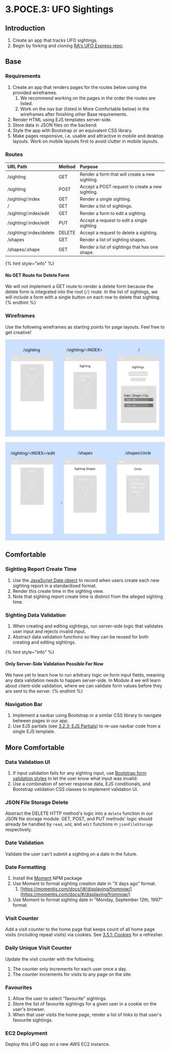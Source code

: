 # 3.POCE.3: UFO Sightings

## Introduction

1. Create an app that tracks UFO sightings.
2. Begin by forking and cloning [RA's UFO Express repo](https://github.com/rocketacademy/ufo-express-bootcamp).

## Base

### Requirements

1. Create an app that renders pages for the routes below using the provided wireframes.
   1. We recommend working on the pages in the order the routes are listed.
   2. Work on the nav bar \(listed in More Comfortable below\) in the wireframes after finishing other Base requirements.
2. Render HTML using EJS templates server-side.
3. Store data in JSON files on the backend.
4. Style the app with Bootstrap or an equivalent CSS library. 
5. Make pages responsive, i.e. usable and attractive in mobile and desktop layouts. Work on mobile layouts first to avoid clutter in mobile layouts.

### Routes

| URL Path | Method | Purpose |
| :--- | :--- | :--- |
| /sighting | GET | Render a form that will create a new sighting. |
| /sighting | POST | Accept a POST request to create a new sighting. |
| /sighting/:index | GET | Render a single sighting. |
| / | GET | Render a list of sightings. |
| /sighting/:index/edit | GET | Render a form to edit a sighting. |
| /sighting/:index/edit | PUT | Accept a request to edit a single sighting |
| /sighting/:index/delete | DELETE | Accept a request to delete a sighting. |
| /shapes | GET | Render a list of sighting shapes. |
| /shapes/:shape | GET | Render a list of sightings that has one shape. |

{% hint style="info" %}
#### No GET Route for Delete Form

We will not implement a GET route to render a delete form because the delete form is integrated into the root \(`/`\) route. In the list of sightings, we will include a form with a single button on each row to delete that sighting.
{% endhint %}

### Wireframes

Use the following wireframes as starting points for page layouts. Feel free to get creative!

![Create sighting, view individual sighting, and view sighting list pages.](../../.gitbook/assets/screen-shot-2020-11-15-at-11.04.48-pm.png)

![Edit sighting, view list of sighting shapes, and view list of sightings by shape pages.](../../.gitbook/assets/screen-shot-2020-11-15-at-11.04.59-pm.png)

## Comfortable

### Sighting Report Create Time

1. Use the [JavaScript Date object](https://developer.mozilla.org/en-US/docs/Web/JavaScript/Reference/Global_Objects/Date) to record when users create each new sighting report in a standardised format.
2. Render this create time in the sighting view.
3. Note that sighting report create time is distinct from the alleged sighting time.

### Sighting Data Validation

1. When creating and editing sightings, run server-side logic that validates user input and rejects invalid input.
2. Abstract data validation functions so they can be reused for both creating and editing sightings.

{% hint style="info" %}
#### Only Server-Side Validation Possible For Now

We have yet to learn how to run arbitrary logic on form input fields, meaning any data validation needs to happen server-side. In Module 4 we will learn about client-side validation, where we can validate form values before they are sent to the server.
{% endhint %}

### Navigation Bar

1. Implement a navbar using Bootstrap or a similar CSS library to navigate between pages in our app.
2. Use EJS partials \(see [3.2.3: EJS Partials](../3.2-ejs/3.2.3-advanced-ejs.md)\) to re-use navbar code from a single EJS template.

## More Comfortable

### Data Validation UI

1. If input validation fails for any sighting input, use [Bootstrap form validation styles](https://getbootstrap.com/docs/4.5/components/forms/#validation) to let the user know what input was invalid.
2. Use a combination of server response data, EJS conditionals, and Bootstrap validation CSS classes to implement validation UI.

### JSON File Storage Delete

Abstract the DELETE HTTP method's logic into a `delete` function in our JSON file storage module. GET, POST, and PUT methods' logic should already be handled by `read`, `add`, and `edit` functions in `jsonFileStorage` respectively.

### Date Validation

Validate the user can't submit a sighting on a date in the future.

### Date Formatting

1. Install the [Moment](https://www.npmjs.com/package/moment) NPM package
2. Use Moment to format sighting creation date in "X days ago" format.
   1. [https://momentjs.com/docs/\#/displaying/fromnow/](https://momentjs.com/docs/#/displaying/fromnow/)
3. Use Moment to format sighting date in "Monday, September 12th, 1997" format.

### Visit Counter

Add a visit counter to the home page that keeps count of all home page visits \(including repeat visits\) via cookies. See [3.5.1: Cookies](../3.5-authentication/3.5.1-cookies.md) for a refresher.

### Daily Unique Visit Counter 

Update the visit counter with the following.

1. The counter only increments for each user once a day.
2. The counter increments for visits to any page on the site.

### Favourites

1. Allow the user to select "favourite" sightings.
2. Store the list of favourite sightings for a given user in a cookie on the user's browser.
3. When that user visits the home page, render a list of links to that user's favourite sightings.

### EC2 Deployment

Deploy this UFO app on a new AWS EC2 instance.

